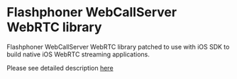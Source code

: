 # Flashphoner WebCallServer WebRTC library

Flashphoner WebCallServer WebRTC library patched to use with iOS SDK to build native iOS WebRTC streaming applications.

Please see detailed description [here](https://docs.flashphoner.com/display/IOSSDK2EN/Overview)
